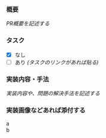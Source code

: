 ### 概要
_PR概要を記述する_

### タスク
- [x] なし
- [ ] あり _(タスクのリンクがあれば貼る)_

### 実装内容・手法
_実装内容や、問題の解決手法を記述する_

### 実装画像などあれば添付する
a  
b


